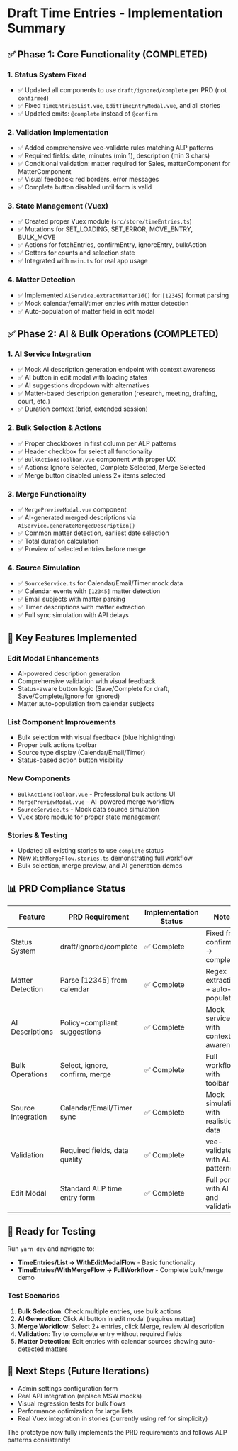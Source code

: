 # Draft Time Entries - Implementation Summary

## ✅ **Phase 1: Core Functionality (COMPLETED)**

### 1. **Status System Fixed**
- ✅ Updated all components to use `draft/ignored/complete` per PRD (not `confirmed`)
- ✅ Fixed `TimeEntriesList.vue`, `EditTimeEntryModal.vue`, and all stories
- ✅ Updated emits: `@complete` instead of `@confirm`

### 2. **Validation Implementation**
- ✅ Added comprehensive vee-validate rules matching ALP patterns
- ✅ Required fields: date, minutes (min 1), description (min 3 chars)
- ✅ Conditional validation: matter required for Sales, matterComponent for MatterComponent
- ✅ Visual feedback: red borders, error messages
- ✅ Complete button disabled until form is valid

### 3. **State Management (Vuex)**
- ✅ Created proper Vuex module (`src/store/timeEntries.ts`)
- ✅ Mutations for SET_LOADING, SET_ERROR, MOVE_ENTRY, BULK_MOVE
- ✅ Actions for fetchEntries, confirmEntry, ignoreEntry, bulkAction
- ✅ Getters for counts and selection state
- ✅ Integrated with `main.ts` for real app usage

### 4. **Matter Detection**
- ✅ Implemented `AiService.extractMatterId()` for `[12345]` format parsing
- ✅ Mock calendar/email/timer entries with matter detection
- ✅ Auto-population of matter field in edit modal

## ✅ **Phase 2: AI & Bulk Operations (COMPLETED)**

### 1. **AI Service Integration**
- ✅ Mock AI description generation endpoint with context awareness
- ✅ AI button in edit modal with loading states
- ✅ AI suggestions dropdown with alternatives
- ✅ Matter-based description generation (research, meeting, drafting, court, etc.)
- ✅ Duration context (brief, extended session)

### 2. **Bulk Selection & Actions**
- ✅ Proper checkboxes in first column per ALP patterns
- ✅ Header checkbox for select all functionality
- ✅ `BulkActionsToolbar.vue` component with proper UX
- ✅ Actions: Ignore Selected, Complete Selected, Merge Selected
- ✅ Merge button disabled unless 2+ items selected

### 3. **Merge Functionality**
- ✅ `MergePreviewModal.vue` component
- ✅ AI-generated merged descriptions via `AiService.generateMergedDescription()`
- ✅ Common matter detection, earliest date selection
- ✅ Total duration calculation
- ✅ Preview of selected entries before merge

### 4. **Source Simulation**
- ✅ `SourceService.ts` for Calendar/Email/Timer mock data
- ✅ Calendar events with `[12345]` matter detection
- ✅ Email subjects with matter parsing
- ✅ Timer descriptions with matter extraction
- ✅ Full sync simulation with API delays

## 🎯 **Key Features Implemented**

### **Edit Modal Enhancements**
- AI-powered description generation
- Comprehensive validation with visual feedback
- Status-aware button logic (Save/Complete for draft, Save/Complete/Ignore for ignored)
- Matter auto-population from calendar subjects

### **List Component Improvements** 
- Bulk selection with visual feedback (blue highlighting)
- Proper bulk actions toolbar
- Source type display (Calendar/Email/Timer)
- Status-based action button visibility

### **New Components**
- `BulkActionsToolbar.vue` - Professional bulk actions UI
- `MergePreviewModal.vue` - AI-powered merge workflow
- `SourceService.ts` - Mock data source simulation
- Vuex store module for proper state management

### **Stories & Testing**
- Updated all existing stories to use `complete` status
- New `WithMergeFlow.stories.ts` demonstrating full workflow
- Bulk selection, merge preview, and AI generation demos

## 📊 **PRD Compliance Status**

| Feature | PRD Requirement | Implementation Status | Notes |
|---------|----------------|---------------------|-------|
| Status System | draft/ignored/complete | ✅ Complete | Fixed from confirmed → complete |
| Matter Detection | Parse [12345] from calendar | ✅ Complete | Regex extraction + auto-populate |
| AI Descriptions | Policy-compliant suggestions | ✅ Complete | Mock service with context awareness |
| Bulk Operations | Select, ignore, confirm, merge | ✅ Complete | Full workflow with toolbar |
| Source Integration | Calendar/Email/Timer sync | ✅ Complete | Mock simulation with realistic data |
| Validation | Required fields, data quality | ✅ Complete | vee-validate with ALP patterns |
| Edit Modal | Standard ALP time entry form | ✅ Complete | Full port with AI and validation |

## 🚀 **Ready for Testing**

Run `yarn dev` and navigate to:
- **TimeEntries/List → WithEditModalFlow** - Basic functionality 
- **TimeEntries/WithMergeFlow → FullWorkflow** - Complete bulk/merge demo

### **Test Scenarios**
1. **Bulk Selection**: Check multiple entries, use bulk actions
2. **AI Generation**: Click AI button in edit modal (requires matter)
3. **Merge Workflow**: Select 2+ entries, click Merge, review AI description
4. **Validation**: Try to complete entry without required fields
5. **Matter Detection**: Edit entries with calendar sources showing auto-detected matters

## 📝 **Next Steps (Future Iterations)**
- Admin settings configuration form
- Real API integration (replace MSW mocks)
- Visual regression tests for bulk flows
- Performance optimization for large lists
- Real Vuex integration in stories (currently using ref for simplicity)

The prototype now fully implements the PRD requirements and follows ALP patterns consistently!
